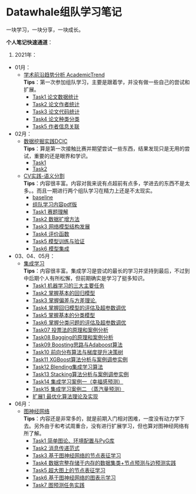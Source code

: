 # Datawhale组队学习笔记
一块学习，一块分享，一块成长。

**个人笔记快速通道**：
1. 2021年：
  - 01月：
    - [学术前沿趋势分析 AcademicTrend](https://github.com/datawhalechina/team-learning-data-mining/tree/master/AcademicTrends)  
      **Tips**：第一次参加组队学习，主要是跟着学，并没有做一些自己的尝试和扩展。
      - [Task1 论文数据统计](https://github.com/chenjiyan2001/Datawhale-TeamLearning-StudyNotes/blob/main/2021/01/AcademicTrend/cHEn-Task1%20%E8%AE%BA%E6%96%87%E6%95%B0%E6%8D%AE%E7%BB%9F%E8%AE%A1.ipynb)
      - [Task2 论文作者统计](https://github.com/chenjiyan2001/Datawhale-TeamLearning-StudyNotes/blob/main/2021/01/AcademicTrend/cHEn-Task2%20%E8%AE%BA%E6%96%87%E4%BD%9C%E8%80%85%E7%BB%9F%E8%AE%A1.ipynb)
      - [Task3 论文代码统计](https://github.com/chenjiyan2001/Datawhale-TeamLearning-StudyNotes/blob/main/2021/01/AcademicTrend/cHEn-Task3%20%E8%AE%BA%E6%96%87%E4%BB%A3%E7%A0%81%E7%BB%9F%E8%AE%A1.ipynb)
      - [Task4 论文种类分类](https://github.com/chenjiyan2001/Datawhale-TeamLearning-StudyNotes/blob/main/2021/01/AcademicTrend/cHEn-Task4%20%E8%AE%BA%E6%96%87%E7%A7%8D%E7%B1%BB%E5%88%86%E7%B1%BB.ipynb)
      - [Task5 作者信息关联](https://github.com/chenjiyan2001/Datawhale-TeamLearning-StudyNotes/blob/main/2021/01/AcademicTrend/cHEn-Task5%20%E4%BD%9C%E8%80%85%E4%BF%A1%E6%81%AF%E5%85%B3%E8%81%94.ipynb)
  - 02月：
    - [数据挖掘实践DCIC](https://coggle.club/learn/DCIC2021/)  
      **Tips**：算是第一次接触比赛并期望尝试一些东西，结果发现只是无用的尝试，重要的还是眼界和学识。
      - [Task1](https://github.com/chenjiyan2001/Datawhale-TeamLearning-StudyNotes/blob/main/2021/02/DCIC%202021/Task1%E7%AC%94%E8%AE%B0.md)
      - [Task2](https://github.com/chenjiyan2001/Datawhale-TeamLearning-StudyNotes/blob/main/2021/02/DCIC%202021/Task2.md)
    - [CV实践-语义分割](https://github.com/datawhalechina/team-learning-cv/tree/master/AerialImageSegmentation)  
      **Tips**：内容很丰富。内容对我来说有点超前有点多，学进去的东西不是太多。。而且一期进行两个组队学习在精力上还是不太现实。
      - [baseline](https://github.com/datawhalechina/team-learning-cv/blob/master/AerialImageSegmentation/baseline.ipynb)
      - [组队学习内容pdf版](https://github.com/chenjiyan2001/Datawhale-TeamLearning-StudyNotes/blob/main/2021/02/SS-Surface%20building%20identification/%E9%9B%B6%E5%9F%BA%E7%A1%80%E5%85%A5%E9%97%A8%E8%AF%AD%E4%B9%89%E5%88%86%E5%89%B2%20-%20%E5%9F%8E%E5%B8%82%E5%BB%BA%E7%AD%91%E8%AF%86%E5%88%AB.pdf)
      - [Task1 赛题理解](https://github.com/chenjiyan2001/Datawhale-TeamLearning-StudyNotes/blob/main/2021/02/SS-Surface%20building%20identification/Task1%20%E8%AF%BE%E5%90%8E%E4%BD%9C%E4%B8%9A.md)
      - [Task2 数据扩增方法](https://github.com/chenjiyan2001/Datawhale-TeamLearning-StudyNotes/blob/main/2021/02/SS-Surface%20building%20identification/Task2%20%E8%AF%BE%E5%90%8E%E4%BD%9C%E4%B8%9A.ipynb)
      - [Task3 网络模型结构发展](https://github.com/chenjiyan2001/Datawhale-TeamLearning-StudyNotes/blob/main/2021/02/SS-Surface%20building%20identification/Task3%20%E8%AF%BE%E5%90%8E%E4%BD%9C%E4%B8%9A.md)
      - [Task4 评价函数](https://github.com/chenjiyan2001/Datawhale-TeamLearning-StudyNotes/blob/main/2021/02/SS-Surface%20building%20identification/Task4%20%E8%AF%BE%E5%90%8E%E4%BD%9C%E4%B8%9A.ipynb)
      - [Task5 模型训练与验证](https://github.com/chenjiyan2001/Datawhale-TeamLearning-StudyNotes/blob/main/2021/02/SS-Surface%20building%20identification/Task5%20%E8%AF%BE%E5%90%8E%E4%BD%9C%E4%B8%9A.ipynb)
      - [Task6 模型集成](https://github.com/chenjiyan2001/Datawhale-TeamLearning-StudyNotes/blob/main/2021/02/SS-Surface%20building%20identification/Task6.ipynb)
  - 03、04、05月：
    - [集成学习](https://github.com/datawhalechina/team-learning-data-mining/tree/master/EnsembleLearning)  
      **Tips**：内容很丰富。集成学习是尝试的最长的学习并坚持到最后，不过到中后期个人有所松懈，但前期确实是学习了挺多知识。
      - [Task1 机器学习的三大主要任务](https://github.com/chenjiyan2001/Datawhale-TeamLearning-StudyNotes/blob/main/2021/03/EnsembleLearning/Task1%20%E6%9C%BA%E5%99%A8%E5%AD%A6%E4%B9%A0%E7%9A%84%E4%B8%89%E5%A4%A7%E4%B8%BB%E8%A6%81%E4%BB%BB%E5%8A%A1.ipynb)
      - [Task2 掌握基本的回归模型](https://github.com/chenjiyan2001/Datawhale-TeamLearning-StudyNotes/blob/main/2021/03/EnsembleLearning/Task2%20%E6%8E%8C%E6%8F%A1%E5%9F%BA%E6%9C%AC%E7%9A%84%E5%9B%9E%E5%BD%92%E6%A8%A1%E5%9E%8B.ipynb)
      - [Task3 掌握偏差与方差理论.](https://github.com/chenjiyan2001/Datawhale-TeamLearning-StudyNotes/blob/main/2021/03/EnsembleLearning/Task3%20%E6%8E%8C%E6%8F%A1%E5%81%8F%E5%B7%AE%E4%B8%8E%E6%96%B9%E5%B7%AE%E7%90%86%E8%AE%BA.ipynb)
      - [Task4 掌握回归模型的评估及超参数调优](https://github.com/chenjiyan2001/Datawhale-TeamLearning-StudyNotes/blob/main/2021/03/EnsembleLearning/Task4%20%E6%8E%8C%E6%8F%A1%E5%9B%9E%E5%BD%92%E6%A8%A1%E5%9E%8B%E7%9A%84%E8%AF%84%E4%BC%B0%E5%8F%8A%E8%B6%85%E5%8F%82%E6%95%B0%E8%B0%83%E4%BC%98.ipynb)  
      - [Task5 掌握基本的分类模型](https://github.com/chenjiyan2001/Datawhale-TeamLearning-StudyNotes/blob/main/2021/03/EnsembleLearning/Task5%20%E6%8E%8C%E6%8F%A1%E5%9F%BA%E6%9C%AC%E7%9A%84%E5%88%86%E7%B1%BB%E6%A8%A1%E5%9E%8B.ipynb)
      - [Task6 掌握分类问题的评估及超参数调优](https://github.com/chenjiyan2001/Datawhale-TeamLearning-StudyNotes/blob/main/2021/03/EnsembleLearning/Task6%20%E6%8E%8C%E6%8F%A1%E5%88%86%E7%B1%BB%E9%97%AE%E9%A2%98%E7%9A%84%E8%AF%84%E4%BC%B0%E5%8F%8A%E8%B6%85%E5%8F%82%E6%95%B0%E8%B0%83%E4%BC%98.ipynb)
      - [Task07 投票法的原理和案例分析](https://github.com/chenjiyan2001/Datawhale-TeamLearning-StudyNotes/blob/main/2021/04/EnsembleLearning/Task07%20%E6%8A%95%E7%A5%A8%E6%B3%95%E7%9A%84%E5%8E%9F%E7%90%86%E5%92%8C%E6%A1%88%E4%BE%8B%E5%88%86%E6%9E%90.ipynb)
      - [Task08 Bagging的原理和案例分析](https://github.com/chenjiyan2001/Datawhale-TeamLearning-StudyNotes/blob/main/2021/04/EnsembleLearning/Task08%20Bagging%E7%9A%84%E5%8E%9F%E7%90%86%E5%92%8C%E6%A1%88%E4%BE%8B%E5%88%86%E6%9E%90.ipynb)
      - [Task09 Boosting思路与Adaboost算法](https://github.com/chenjiyan2001/Datawhale-TeamLearning-StudyNotes/blob/main/2021/04/EnsembleLearning/Task09%20Boosting%E6%80%9D%E8%B7%AF%E4%B8%8EAdaboost%E7%AE%97%E6%B3%95.ipynb)
      - [Task10 前向分布算法与梯度提升决策树](https://github.com/chenjiyan2001/Datawhale-TeamLearning-StudyNotes/blob/main/2021/04/EnsembleLearning/Task10%20%E5%89%8D%E5%90%91%E5%88%86%E5%B8%83%E7%AE%97%E6%B3%95%E4%B8%8E%E6%A2%AF%E5%BA%A6%E6%8F%90%E5%8D%87%E5%86%B3%E7%AD%96%E6%A0%91.ipynb)
      - [Task11 XGBoost算法分析与案例调参实例](https://github.com/chenjiyan2001/Datawhale-TeamLearning-StudyNotes/blob/main/2021/04/EnsembleLearning/Task11%20XGBoost%E7%AE%97%E6%B3%95%E5%88%86%E6%9E%90%E4%B8%8E%E6%A1%88%E4%BE%8B%E8%B0%83%E5%8F%82%E5%AE%9E%E4%BE%8B.ipynb)
      - [Task12 Blending集成学习算法](https://github.com/chenjiyan2001/Datawhale-TeamLearning-StudyNotes/blob/main/2021/05/EnsembleLearning/Task12%20Blending%E9%9B%86%E6%88%90%E5%AD%A6%E4%B9%A0%E7%AE%97%E6%B3%95.ipynb)
      - [Task13 Stacking算法分析与案例调参实例](https://github.com/chenjiyan2001/Datawhale-TeamLearning-StudyNotes/blob/main/2021/05/EnsembleLearning/Task13%20Stacking%E7%AE%97%E6%B3%95%E5%88%86%E6%9E%90%E4%B8%8E%E6%A1%88%E4%BE%8B%E8%B0%83%E5%8F%82%E5%AE%9E%E4%BE%8B.ipynb)
      - [Task14 集成学习案例一（幸福感预测）](https://github.com/chenjiyan2001/Datawhale-TeamLearning-StudyNotes/blob/main/2021/05/EnsembleLearning/Task14%20%E9%9B%86%E6%88%90%E5%AD%A6%E4%B9%A0%E6%A1%88%E4%BE%8B%E4%B8%80%EF%BC%88%E5%B9%B8%E7%A6%8F%E6%84%9F%E9%A2%84%E6%B5%8B%EF%BC%89.ipynb)
      - [Task15 集成学习案例二 （蒸汽量预测）](https://github.com/chenjiyan2001/Datawhale-TeamLearning-StudyNotes/blob/main/2021/05/EnsembleLearning/Task15%20%E9%9B%86%E6%88%90%E5%AD%A6%E4%B9%A0%E6%A1%88%E4%BE%8B%E4%BA%8C%20%EF%BC%88%E8%92%B8%E6%B1%BD%E9%87%8F%E9%A2%84%E6%B5%8B%EF%BC%89.ipynb)
      - [扩展1 最优化算法理论及实现](https://github.com/chenjiyan2001/Datawhale-TeamLearning-StudyNotes/blob/main/2021/03/EnsembleLearning/%E6%89%A9%E5%B1%951%20%E6%9C%80%E4%BC%98%E5%8C%96%E7%AE%97%E6%B3%95%E7%90%86%E8%AE%BA%E5%8F%8A%E5%AE%9E%E7%8E%B0.ipynb)
  - 06月：
    - [图神经网络](https://github.com/datawhalechina/team-learning-nlp/tree/master/GNN)  
      **Tips**：内容还是非常多的，就是前期入门相对困难，一度没有动力学下去。另外由于和考试周重合，没有进行扩展学习，但也算对图神经网络有所了解。  
      - [Task1 简单图论、环境配置与PyG库](https://github.com/chenjiyan2001/Datawhale-TeamLearning-StudyNotes/blob/main/2021/06/GNN/Task1%20%E7%AE%80%E5%8D%95%E5%9B%BE%E8%AE%BA%E3%80%81%E7%8E%AF%E5%A2%83%E9%85%8D%E7%BD%AE%E4%B8%8EPyG%E5%BA%93.ipynb)
      - [Task2 消息传递范式](https://github.com/chenjiyan2001/Datawhale-TeamLearning-StudyNotes/blob/main/2021/06/GNN/Task2%20%E6%B6%88%E6%81%AF%E4%BC%A0%E9%80%92%E8%8C%83%E5%BC%8F.ipynb)
      - [Task3 基于图神经网络的节点表征学习](https://github.com/chenjiyan2001/Datawhale-TeamLearning-StudyNotes/blob/main/2021/06/GNN/Task3%20%E5%9F%BA%E4%BA%8E%E5%9B%BE%E7%A5%9E%E7%BB%8F%E7%BD%91%E7%BB%9C%E7%9A%84%E8%8A%82%E7%82%B9%E8%A1%A8%E5%BE%81%E5%AD%A6%E4%B9%A0.ipynb)
      - [Task4 数据完整存储于内存的数据集类+节点预测与边预测实践](https://github.com/chenjiyan2001/Datawhale-TeamLearning-StudyNotes/blob/main/2021/06/GNN/Task4%20%E6%95%B0%E6%8D%AE%E5%AE%8C%E6%95%B4%E5%AD%98%E5%82%A8%E4%BA%8E%E5%86%85%E5%AD%98%E7%9A%84%E6%95%B0%E6%8D%AE%E9%9B%86%E7%B1%BB%2B%E8%8A%82%E7%82%B9%E9%A2%84%E6%B5%8B%E4%B8%8E%E8%BE%B9%E9%A2%84%E6%B5%8B%E5%AE%9E%E8%B7%B5.ipynb)
      - [Task5 超大图上的节点表征学习](https://github.com/chenjiyan2001/Datawhale-TeamLearning-StudyNotes/blob/main/2021/06/GNN/Task5%20%E8%B6%85%E5%A4%A7%E5%9B%BE%E4%B8%8A%E7%9A%84%E8%8A%82%E7%82%B9%E8%A1%A8%E5%BE%81%E5%AD%A6%E4%B9%A0.ipynb)
      - [Task6 基于图神经网络的图表示学习](https://github.com/chenjiyan2001/Datawhale-TeamLearning-StudyNotes/blob/main/2021/06/GNN/Task6%20%E5%9F%BA%E4%BA%8E%E5%9B%BE%E7%A5%9E%E7%BB%8F%E7%BD%91%E7%BB%9C%E7%9A%84%E5%9B%BE%E8%A1%A8%E7%A4%BA%E5%AD%A6%E4%B9%A0.ipynb)
      - [Task7 图预测任务实践](https://github.com/chenjiyan2001/Datawhale-TeamLearning-StudyNotes/blob/main/2021/06/GNN/Task7%20%E5%9B%BE%E9%A2%84%E6%B5%8B%E4%BB%BB%E5%8A%A1%E5%AE%9E%E8%B7%B5.ipynb)
